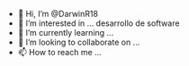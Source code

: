 - 👋 Hi, I’m @DarwinR18
- 👀 I’m interested in ... desarrollo de software
- 🌱 I’m currently learning ... 
- 💞️ I’m looking to collaborate on ...
- 📫 How to reach me ...

<!---
DarwinR18/DarwinR18 is a ✨ special ✨ repository because its `README.md` (this file) appears on your GitHub profile.
You can click the Preview link to take a look at your changes.
--->
